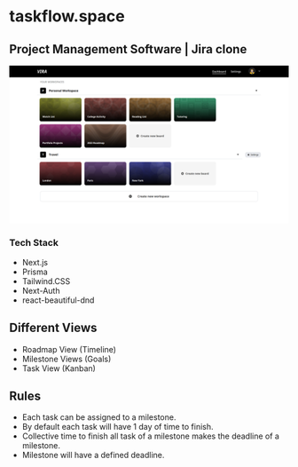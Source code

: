 # taskflow.space

## Project Management Software | Jira clone

![Taskflow.Space Software Poster](public/poster.png?raw=true "Taskflow.space")

### Tech Stack

- Next.js
- Prisma
- Tailwind.CSS
- Next-Auth
- react-beautiful-dnd
<!-- - MongoDB
- Next Auth -->

## Different Views

- Roadmap View (Timeline)
- Milestone Views (Goals)
- Task View (Kanban)

## Rules

- Each task can be assigned to a milestone.
- By default each task will have 1 day of time to finish.
- Collective time to finish all task of a milestone makes the deadline of a milestone.
- Milestone will have a defined deadline.
